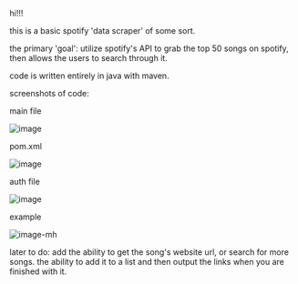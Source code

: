 hi!!!


this is a basic spotify 'data scraper' of some sort.

the primary 'goal': utilize spotify's API to grab the top 50 songs on spotify, then allows the users to search through it. 

code is written entirely in java with maven.



screenshots of code:

main file

![image](https://github.com/LQ84i-1/spot200/assets/155986030/06e8a88f-f63e-4fbe-9096-b31d3837fba1)





pom.xml

![image](https://github.com/LQ84i-1/spot200/assets/155986030/39c8bbde-c79e-434e-9708-8eff5bffd8d1)



auth file

![image](https://github.com/LQ84i-1/spot200/assets/155986030/757b862d-f3cc-49ad-b495-393ecb073c45)


example

![image-mh](https://github.com/LQ84i-1/spot200/assets/155986030/237db0dc-ee5d-414a-86da-02c4e3fdc249)





later to do: add the ability to get the song's website url, or search for more songs. the ability to add it to a list and then output the links
when you are finished with it.
